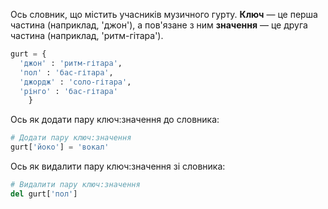 Ось словник, що містить учасників музичного гурту. **Ключ** — це перша частина (наприклад, 'джон'), а пов'язане з ним **значення** — це друга частина (наприклад, 'ритм-гітара').

```python
gurt = {
  'джон' : 'ритм-гітара',
  'пол' : 'бас-гітара',
  'джордж' : 'соло-гітара',
  'рінго' : 'бас-гітара'
    }
```

Ось як додати пару ключ:значення до словника:

```python
# Додати пару ключ:значення
gurt['йоко'] = 'вокал'
```

Ось як видалити пару ключ:значення зі словника:

```python
# Видалити пару ключ:значення
del gurt['пол']
```